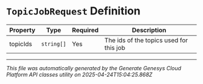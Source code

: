 # `TopicJobRequest` Definition

| Property | Type | Required | Description |
|----------|------|----------|-------------|
| topicIds | `string[]` | Yes | The ids of the topics used for this job |

---

*This file was automatically generated by the Generate Genesys Cloud Platform API classes utility on 2025-04-24T15:04:25.868Z*